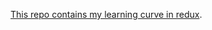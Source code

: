  [This repo contains my learning curve in redux](https://github.com/tweneboah/React-Redux-Complete-Guide).



